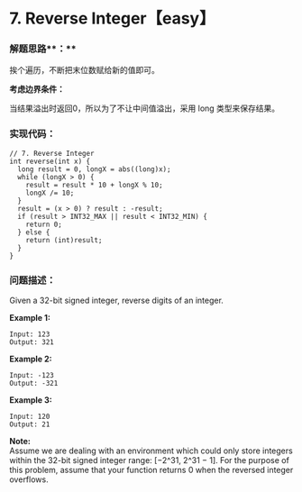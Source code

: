 # 7. Reverse Integer【easy】

### 解题思路**：**

挨个遍历，不断把末位数赋给新的值即可。

**考虑边界条件：**

当结果溢出时返回0，所以为了不让中间值溢出，采用 long 类型来保存结果。

### 实现代码：

```
// 7. Reverse Integer
int reverse(int x) {
  long result = 0, longX = abs((long)x);
  while (longX > 0) {
    result = result * 10 + longX % 10;
    longX /= 10;
  }
  result = (x > 0) ? result : -result;
  if (result > INT32_MAX || result < INT32_MIN) {
    return 0;
  } else {
    return (int)result;
  }
}
```

### 问题描述：

Given a 32-bit signed integer, reverse digits of an integer.

**Example 1:**

```
Input: 123
Output: 321
```

**Example 2:**

```
Input: -123
Output: -321
```

**Example 3:**

```
Input: 120
Output: 21
```

**Note:**  
Assume we are dealing with an environment which could only store integers within the 32-bit signed integer range: \[−2^31,  2^31 − 1\]. For the purpose of this problem, assume that your function returns 0 when the reversed integer overflows.


